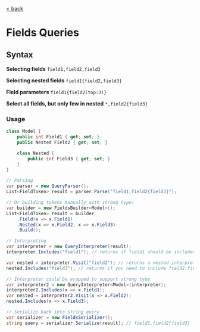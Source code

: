 [< back](./index.md)
# Fields Queries

## Syntax

**Selecting fields**
`field1,field2,field3`

**Selecting nested fields**
`field1{field2,field3}`

**Field parameters**
`field1{field2(top:3)}`

**Select all fields, but only few in nested**
`*,field2{field3}`

### Usage

```csharp
class Model {
    public int Field1 { get; set; }
    public Nested Field2 { get; set; }

    class Nested {
        public int Field3 { get; set; }
    }
}

// Parsing
var parser = new QueryParser();
List<FieldToken> result = parser.Parse("field1,field2{field3}");

// Or building tokens manually with strong type!
var builder = new FieldsBuilder<Model>();
List<FieldToken> result = builder
    .Field(x => x.Field1)
    .Nested(x => x.Field2, x => x.Field3)
    .Build();

// Interpreting
var interpreter = new QueryInterpreter(result);
interpreter.Includes("field1"); // returns if field1 should be included

var nested = interpreter.Visit("field2"); // returns a nested interpreter
nested.Includes("field3"); // returns if you need to include field2.field3 

// Interpreter could be wrapped to support strong type
var interpreter2 = new QueryInterpreter<Model>(interpreter);
interpreter2.Includes(x => x.Field1);
var nested = interpreter2.Visit(x => x.Field2);
nested.Includes(x => x.Field3);

// Serialize back into string query
var serializer = new FieldsSerializer();
string query = serializer.Serialize(result); // field1,field2{field3}
```